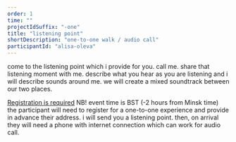 ```yaml
---
order: 1
time: ""
projectIdSuffix: "-one"
title: "listening point"
shortDescription: "one-to-one walk / audio call"
participantId: "alisa-oleva"
---
```


come to the listening point which i provide for you. call me. share that listening moment with me. describe what you hear as you are listening and i will describe sounds around me. we will create a mixed soundtrack between our two places.

[Registration is required](https://whph2020listeningpoint.eventbrite.co.uk) NB! event time is BST (-2 hours from Minsk time) the participant will need to register for a one-to-one experience and provide in advance their address. i will send you a listening point. then, on arrival they will need a phone with internet connection which can work for audio call.
